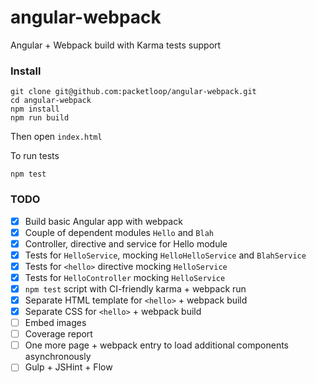 # angular-webpack

Angular + Webpack build with Karma tests support

### Install

```
git clone git@github.com:packetloop/angular-webpack.git
cd angular-webpack
npm install
npm run build
```

Then open `index.html`

To run tests
```
npm test
```

### TODO

- [x] Build basic Angular app with webpack
- [x] Couple of dependent modules `Hello` and `Blah`
- [x] Controller, directive and service for Hello module
- [x] Tests for `HelloService`, mocking `HelloHelloService` and `BlahService`
- [x] Tests for `<hello>` directive mocking `HelloService`
- [x] Tests for `HelloController` mocking `HelloService`
- [x] `npm test` script with CI-friendly karma + webpack run
- [x] Separate HTML template for `<hello>` + webpack build
- [x] Separate CSS for `<hello>` + webpack build
- [ ] Embed images
- [ ] Coverage report
- [ ] One more page + webpack entry to load additional components asynchronously
- [ ] Gulp + JSHint + Flow
